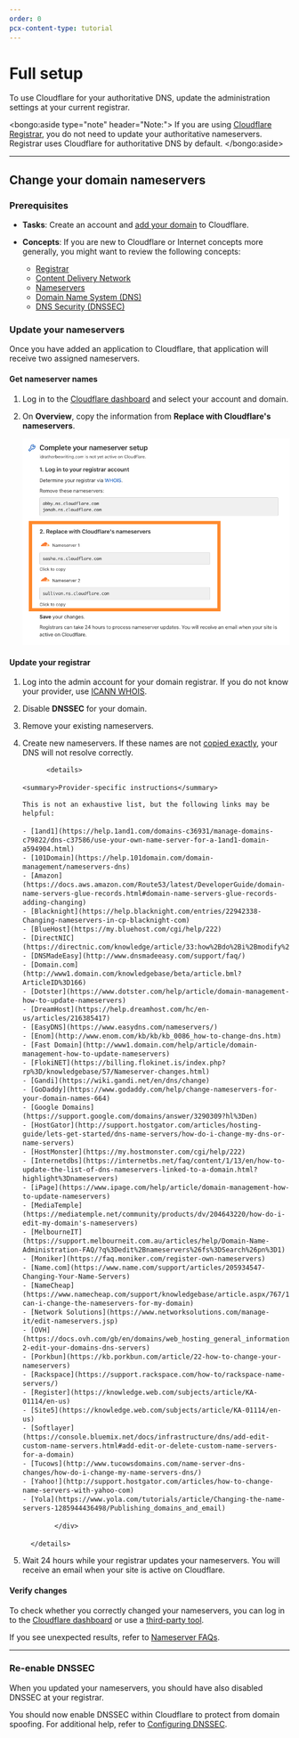 ```yaml
---
order: 0
pcx-content-type: tutorial
---
```


# Full setup

To use Cloudflare for your authoritative DNS, update the administration settings at your current registrar.

<bongo:aside type="note" header="Note:">
If you are using [Cloudflare Registrar](https://developers.cloudflare.com/registrar), you do not need to update your authoritative nameservers. Registrar uses Cloudflare for authoritative DNS by default.
</bongo:aside>

---

## Change your domain nameservers

### Prerequisites

- **Tasks**: Create an account and [add your domain](https://support.cloudflare.com/hc/articles/201720164) to Cloudflare.
- **Concepts**: If you are new to Cloudflare or Internet concepts more generally, you might want to review the following concepts:

  - [Registrar](https://www.cloudflare.com/learning/dns/glossary/what-is-a-domain-name-registrar/)
  - [Content Delivery Network](https://www.cloudflare.com/learning/cdn/what-is-a-cdn/)
  - [Nameservers](https://www.cloudflare.com/learning/dns/dns-server-types)
  - [Domain Name System (DNS)](https://www.cloudflare.com/learning/dns/what-is-dns/)
  - [DNS Security (DNSSEC)](https://www.cloudflare.com/learning/dns/dns-security/)

### Update your nameservers

Once you have added an application to Cloudflare, that application will receive two assigned nameservers.

#### Get nameserver names

1. Log in to the [Cloudflare dashboard](https://dash.cloudflare.com) and select your account and domain.
1. On **Overview**, copy the information from **Replace with Cloudflare's nameservers**.

   ![get nameserver names from the Overview page of your domain](../static/nameserver-names.png)

#### Update your registrar

1.  Log into the admin account for your domain registrar. If you do not know your provider, use [ICANN WHOIS](https://whois.icann.org/).
1.  Disable **DNSSEC** for your domain.
1.  Remove your existing nameservers.
1.  Create new nameservers. If these names are not [copied exactly](#get-nameserver-names), your DNS will not resolve correctly.

              <details>

        <summary>Provider-specific instructions</summary>

    <div>

        This is not an exhaustive list, but the following links may be helpful:

        - [1and1](https://help.1and1.com/domains-c36931/manage-domains-c79822/dns-c37586/use-your-own-name-server-for-a-1and1-domain-a594904.html)
        - [101Domain](https://help.101domain.com/domain-management/nameservers-dns)
        - [Amazon](https://docs.aws.amazon.com/Route53/latest/DeveloperGuide/domain-name-servers-glue-records.html#domain-name-servers-glue-records-adding-changing)
        - [Blacknight](https://help.blacknight.com/entries/22942338-Changing-nameservers-in-cp-blacknight-com)
        - [BlueHost](https://my.bluehost.com/cgi/help/222)
        - [DirectNIC](https://directnic.com/knowledge/article/33:how%2Bdo%2Bi%2Bmodify%2Bname%2Bservers%2Bfor%2Bmy%2Bdomain%2Bname%253F)
        - [DNSMadeEasy](http://www.dnsmadeeasy.com/support/faq/)
        - [Domain.com](http://www1.domain.com/knowledgebase/beta/article.bml?ArticleID%3D166)
        - [Dotster](https://www.dotster.com/help/article/domain-management-how-to-update-nameservers)
        - [DreamHost](https://help.dreamhost.com/hc/en-us/articles/216385417)
        - [EasyDNS](https://www.easydns.com/nameservers/)
        - [Enom](http://www.enom.com/kb/kb/kb_0086_how-to-change-dns.htm)
        - [Fast Domain](http://www1.domain.com/help/article/domain-management-how-to-update-nameservers)
        - [FlokiNET](https://billing.flokinet.is/index.php?rp%3D/knowledgebase/57/Nameserver-changes.html)
        - [Gandi](https://wiki.gandi.net/en/dns/change)
        - [GoDaddy](https://www.godaddy.com/help/change-nameservers-for-your-domain-names-664)
        - [Google Domains](https://support.google.com/domains/answer/3290309?hl%3Den)
        - [HostGator](http://support.hostgator.com/articles/hosting-guide/lets-get-started/dns-name-servers/how-do-i-change-my-dns-or-name-servers)
        - [HostMonster](https://my.hostmonster.com/cgi/help/222)
        - [Internetdbs](https://internetbs.net/faq/content/1/13/en/how-to-update-the-list-of-dns-nameservers-linked-to-a-domain.html?highlight%3Dnameservers)
        - [iPage](https://www.ipage.com/help/article/domain-management-how-to-update-nameservers)
        - [MediaTemple](https://mediatemple.net/community/products/dv/204643220/how-do-i-edit-my-domain's-nameservers)
        - [MelbourneIT](https://support.melbourneit.com.au/articles/help/Domain-Name-Administration-FAQ/?q%3Dedit%2Bnameservers%26fs%3DSearch%26pn%3D1)
        - [Moniker](https://faq.moniker.com/register-own-nameservers)
        - [Name.com](https://www.name.com/support/articles/205934547-Changing-Your-Name-Servers)
        - [NameCheap](https://www.namecheap.com/support/knowledgebase/article.aspx/767/10/how-can-i-change-the-nameservers-for-my-domain)
        - [Network Solutions](https://www.networksolutions.com/manage-it/edit-nameservers.jsp)
        - [OVH](https://docs.ovh.com/gb/en/domains/web_hosting_general_information_about_dns_servers/#step-2-edit-your-domains-dns-servers)
        - [Porkbun](https://kb.porkbun.com/article/22-how-to-change-your-nameservers)
        - [Rackspace](https://support.rackspace.com/how-to/rackspace-name-servers/)
        - [Register](https://knowledge.web.com/subjects/article/KA-01114/en-us)
        - [Site5](https://knowledge.web.com/subjects/article/KA-01114/en-us)
        - [Softlayer](https://console.bluemix.net/docs/infrastructure/dns/add-edit-custom-name-servers.html#add-edit-or-delete-custom-name-servers-for-a-domain)
        - [Tucows](http://www.tucowsdomains.com/name-server-dns-changes/how-do-i-change-my-name-servers-dns/)
        - [Yahoo!](http://support.hostgator.com/articles/how-to-change-name-servers-with-yahoo-com)
        - [Yola](https://www.yola.com/tutorials/article/Changing-the-name-servers-1285944436498/Publishing_domains_and_email)

                </div>

          </details>

1.  Wait 24 hours while your registrar updates your nameservers. You will receive an email when your site is active on Cloudflare.

#### Verify changes

To check whether you correctly changed your nameservers, you can log in to the [Cloudflare dashboard](https://dash.cloudflare.com) or use a [third-party tool](https://www.whatsmydns.net/).

If you see unexpected results, refer to [Nameserver FAQs](/zone-setups/troubleshooting#nameservers).

---

### Re-enable DNSSEC

When you updated your nameservers, you should have also disabled DNSSEC at your registrar.

You should now enable DNSSEC within Cloudflare to protect from domain spoofing. For additional help, refer to [Configuring DNSSEC](https://support.cloudflare.com/hc/articles/360006660072).

